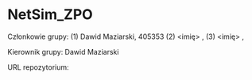 # NetSim_ZPO

Członkowie grupy:
(1) Dawid Maziarski, 405353
(2) <imię> <nazwisko>, <nr indeksu>
(3) <imię> <nazwisko>, <nr indeksu>

Kierownik grupy: Dawid Maziarski

URL repozytorium: <URL>
